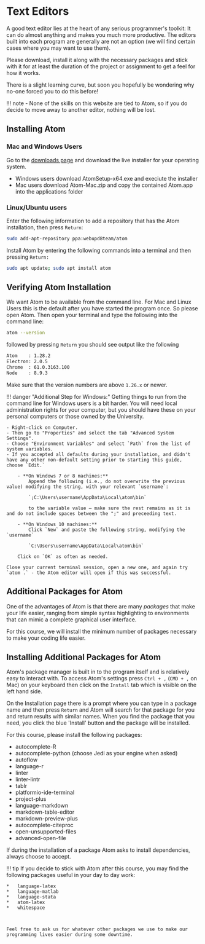 # Text Editors

A good text editor lies at the heart of any serious programmer's toolkit: It can do almost anything and makes you much more productive.
The editors built into each program are generally are not an option (we will find certain cases where you may want to use them).

Please download, install it along with the necessary packages and stick with it for at least the duration of the project or assignment to get a feel for how it works.

There is a slight learning curve, but soon you hopefully be wondering why no-one forced you to do this before!

!!! note
    - None of the skills on this website are tied to Atom, 
	so if you do decide to move away to another editor, nothing will be lost.

<!-- ## Installing Sublime Text

Go to the [downloads page](https://www.sublimetext.com/3) and download the live installer for your operating system.-->

## Installing Atom

### Mac and Windows Users

Go to the [downloads page](https://github.com/atom/atom/releases/latest) and download the live installer for your operating system.

* Windows users download AtomSetup-x64.exe and execiute the installer
* Mac users download Atom-Mac.zip and copy the contained Atom.app into the applications folder


### Linux/Ubuntu users

Enter the following information to add a repository that has the Atom installation, then press `Return`:

```bash
sudo add-apt-repository ppa:webupd8team/atom
```

Install Atom by entering the following commands into a terminal and then pressing `Return:`

```bash
sudo apt update; sudo apt install atom
```

## Verifying Atom Installation

We want Atom to be available from the command line. For Mac and Linux Users this is the default after you have started the program once. So please open Atom. Then open your terminal and type the following into the command line:

```bash
atom --version
```
followed by pressing `Return` you should see output like the following
```bash
Atom    : 1.28.2
Electron: 2.0.5
Chrome  : 61.0.3163.100
Node    : 8.9.3
```
Make sure that the version numbers are above `1.26.x` or newer.

!!! danger "Additional Step for Windows:"
    Getting things to run from the command line for Windows users is a bit harder. You will need local administration rights for your computer, but you should have these on your personal computers or those owned by the University.

    - Right-click on Computer. 
	- Then go to "Properties" and select the tab "Advanced System Settings". 
	- Choose "Environment Variables" and select `Path` from the list of system variables.
	- If you accepted all defaults during your installation, and didn't have any other non-default setting prior to starting this guide, choose `Edit.`

		- **On Windows 7 or 8 machines:**
			Append the following (i.e., do not overwrite the previous value) modifying the string, with your relevant `username`:

            `;C:\Users\username\AppData\Local\atom\bin`

			to the variable value – make sure the rest remains as it is and do not include spaces between the ";" and preceeding text.

		- **On Windows 10 machines:**
			Click `New` and paste the following string, modifying the `username`

			`C:\Users\username\AppData\Local\atom\bin`

		Click on `OK` as often as needed.

    Close your current terminal session, open a new one, and again try `atom .` - the Atom editor will open if this was successful.

## Additional Packages for Atom

One of the advantages of Atom is that there are many *packages* that make your life easier, ranging from simple syntax highlighting to environments that can mimic a complete graphical user interface.

For this course, we will install the minimum number of packages necessary to make your coding life easier.

## Installing Additional Packages for Atom

Atom's package manager is built in to the program itself and is relatively easy to interact with.
To access Atom's settings press `Ctrl + ,` (`CMD + ,` on Mac) on your keyboard then click on the `Install` tab which is visible on the left hand side.

On the Installation page there is a prompt where you can type in a package name and then press `Return` and Atom will search for that package for you and return results with similar names.
When you find the package that you need, you click the blue 'Install' button and the package will be installed.

For this course, please install the following packages:

*   autocomplete-R
*   autocomplete-python (choose Jedi as your engine when asked)
*   autoflow
*   language-r
*   linter
*   linter-lintr
*   tablr
*   platformio-ide-terminal
*   project-plus
*   language-markdown
*   markdown-table-editor
*   markdown-preview-plus
*   autocomplete-citeproc
*   open-unsupported-files
*   advanced-open-file

If during the installation of a package Atom asks to install dependencies, always choose to accept.

!!! tip
    If you decide to stick with Atom after this course, you may find the following packages useful in your day to day work:

    *   language-latex
    *   language-matlab
    *   language-stata
    *   atom-latex
    *   whitespace



    Feel free to ask us for whatever other packages we use to make our programming lives easier during some downtime.
